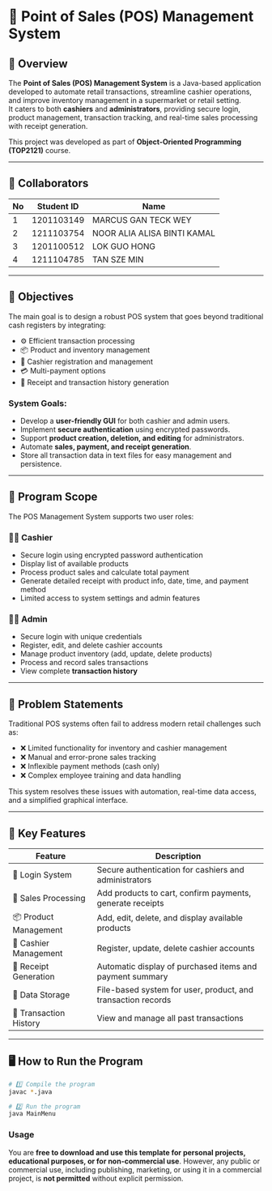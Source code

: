 # 🧾 Point of Sales (POS) Management System

## 📘 Overview
The **Point of Sales (POS) Management System** is a Java-based application developed to automate retail transactions, streamline cashier operations, and improve inventory management in a supermarket or retail setting.  
It caters to both **cashiers** and **administrators**, providing secure login, product management, transaction tracking, and real-time sales processing with receipt generation.

This project was developed as part of **Object-Oriented Programming (TOP2121)** course.

---

## 👥 Collaborators
| No | Student ID | Name 
|----|------|-------------
| 1 | 1201103149 | MARCUS GAN TECK WEY 
| 2 | 1211103754 | NOOR ALIA ALISA BINTI KAMAL
| 3 | 1201100512 | LOK GUO HONG
| 4 | 1211104785 | TAN SZE MIN

---

## 🎯 Objectives
The main goal is to design a robust POS system that goes beyond traditional cash registers by integrating:
- ⚙️ Efficient transaction processing  
- 📦 Product and inventory management  
- 👥 Cashier registration and management  
- 💳 Multi-payment options  
- 🧾 Receipt and transaction history generation  

### System Goals:
- Develop a **user-friendly GUI** for both cashier and admin users.
- Implement **secure authentication** using encrypted passwords.
- Support **product creation, deletion, and editing** for administrators.
- Automate **sales, payment, and receipt generation**.
- Store all transaction data in text files for easy management and persistence.

---

## 🧩 Program Scope
The POS Management System supports two user roles:

### 👩‍💼 Cashier
- Secure login using encrypted password authentication  
- Display list of available products  
- Process product sales and calculate total payment  
- Generate detailed receipt with product info, date, time, and payment method  
- Limited access to system settings and admin features  

### 🧑‍💼 Admin
- Secure login with unique credentials  
- Register, edit, and delete cashier accounts  
- Manage product inventory (add, update, delete products)  
- Process and record sales transactions  
- View complete **transaction history**  

---

## 🧠 Problem Statements
Traditional POS systems often fail to address modern retail challenges such as:
- ❌ Limited functionality for inventory and cashier management  
- ❌ Manual and error-prone sales tracking  
- ❌ Inflexible payment methods (cash only)  
- ❌ Complex employee training and data handling  

This system resolves these issues with automation, real-time data access, and a simplified graphical interface.

---

## 🧰 Key Features
| Feature | Description |
|----------|-------------|
| 🔑 Login System | Secure authentication for cashiers and administrators |
| 🛒 Sales Processing | Add products to cart, confirm payments, generate receipts |
| 📦 Product Management | Add, edit, delete, and display available products |
| 👥 Cashier Management | Register, update, delete cashier accounts |
| 🧾 Receipt Generation | Automatic display of purchased items and payment summary |
| 💾 Data Storage | File-based system for user, product, and transaction records |
| 🧮 Transaction History | View and manage all past transactions |

---

## 🖥️ How to Run the Program
```bash
# 1️⃣ Compile the program
javac *.java

# 2️⃣ Run the program
java MainMenu

```

### Usage

You are **free to download and use this template for personal projects, educational purposes, or for non-commercial use**. However, any public or commercial use, including publishing, marketing, or using it in a commercial project, is **not permitted** without explicit permission.
